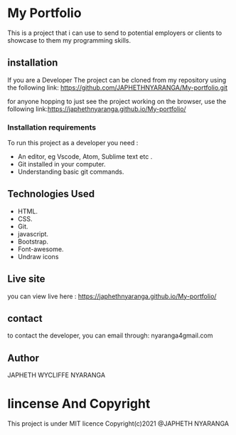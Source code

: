 # My Portfolio
This is a project that i can use to send to potential employers or clients to showcase to them my programming skills.

## installation
If you are a Developer The project can be cloned from my repository using the following link: https://github.com/JAPHETHNYARANGA/My-portfolio.git

for anyone hopping to just see the project working on the browser, use the following link:https://japhethnyaranga.github.io/My-portfolio/

### Installation requirements
To run this project as a developer you need :
* An editor, eg Vscode, Atom, Sublime text etc .
* Git installed in your computer.
* Understanding basic git commands.

## Technologies Used
* HTML.
* CSS.
* Git.
* javascript.
* Bootstrap.
* Font-awesome.
* Undraw icons

## Live site
you can view live here : https://japhethnyaranga.github.io/My-portfolio/

## contact
to contact the developer, you can email through: nyaranga4gmail.com

## Author
JAPHETH WYCLIFFE NYARANGA  

# lincense And Copyright
This project is under MIT licence
Copyright(c)2021 @JAPHETH NYARANGA

